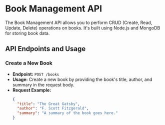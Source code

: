 
# Book Management API

The Book Management API allows you to perform CRUD (Create, Read, Update, Delete) operations on books. It's built using Node.js and MongoDB for storing book data.

## API Endpoints and Usage

### Create a New Book
- **Endpoint:** `POST /books`
- **Usage:** Create a new book by providing the book's title, author, and summary in the request body.
- **Request Example:**
  ```json
  {
    "title": "The Great Gatsby",
    "author": "F. Scott Fitzgerald",
    "summary": "A summary of the book goes here."
  }
